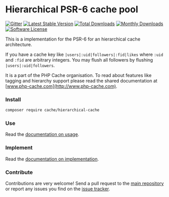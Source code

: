 # Hierarchical PSR-6 cache pool 
[![Gitter](https://badges.gitter.im/php-cache/cache.svg)](https://gitter.im/php-cache/cache?utm_source=badge&utm_medium=badge&utm_campaign=pr-badge)
[![Latest Stable Version](https://poser.pugx.org/cache/hierarchical-cache/v/stable)](https://packagist.org/packages/cache/hierarchical-cache)
[![Total Downloads](https://poser.pugx.org/cache/hierarchical-cache/downloads)](https://packagist.org/packages/cache/hierarchical-cache)
[![Monthly Downloads](https://poser.pugx.org/cache/hierarchical-cache/d/monthly.png)](https://packagist.org/packages/cache/hierarchical-cache)
[![Software License](https://img.shields.io/badge/license-MIT-brightgreen.svg?style=flat-square)](LICENSE)

This is a implementation for the PSR-6 for an hierarchical cache architecture. 

If you have a cache key like `|users|:uid|followers|:fid|likes` where `:uid` and `:fid` are arbitrary integers. You
 may flush all followers by flushing `|users|:uid|followers`.
  
It is a part of the PHP Cache organisation. To read about features like tagging and hierarchy support please read 
the shared documentation at [www.php-cache.com](http://www.php-cache.com). 

### Install

```bash
composer require cache/hierarchical-cache
```
 
### Use

Read the [documentation on usage](http://www.php-cache.com/en/latest/hierarchy/).

### Implement

Read the [documentation on implementation](http://www.php-cache.com/en/latest/implementing-cache-pools/hierarchy/).

### Contribute

Contributions are very welcome! Send a pull request to the [main repository](https://github.com/php-cache/cache) or 
report any issues you find on the [issue tracker](http://issues.php-cache.com).

